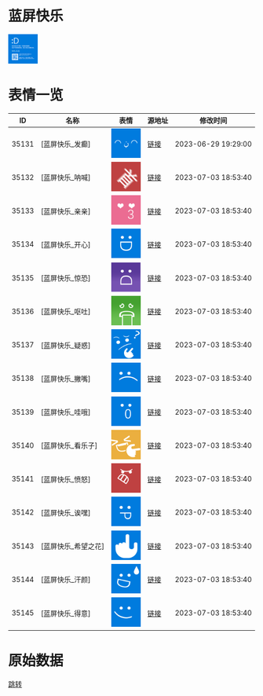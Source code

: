 # 蓝屏快乐

<img src="./cover.png" height="60" alt="cover" />

# 表情一览

|ID|名称|表情|源地址|修改时间|
|----|----|----|----|----|
|35131|[蓝屏快乐_发癫]|<img src="./pic/035131_%5B蓝屏快乐_发癫%5D.png" height="60" alt="发癫"/>|[链接](https://i0.hdslb.com/bfs/garb/01726e089629756e0939687ca9c22d8672184165.png)|2023-06-29 19:29:00|
|35132|[蓝屏快乐_呐喊]|<img src="./pic/035132_%5B蓝屏快乐_呐喊%5D.png" height="60" alt="呐喊"/>|[链接](https://i0.hdslb.com/bfs/garb/3be0cad08374840f435337bb89b6340b0e02a57e.png)|2023-07-03 18:53:40|
|35133|[蓝屏快乐_亲亲]|<img src="./pic/035133_%5B蓝屏快乐_亲亲%5D.png" height="60" alt="亲亲"/>|[链接](https://i0.hdslb.com/bfs/garb/fe809b6497c10f0f030e2ac5a392bac3f636d53c.png)|2023-07-03 18:53:40|
|35134|[蓝屏快乐_开心]|<img src="./pic/035134_%5B蓝屏快乐_开心%5D.png" height="60" alt="开心"/>|[链接](https://i0.hdslb.com/bfs/garb/a71da6300dadd0056a8f43d5d3eaa93a5c45ba52.png)|2023-07-03 18:53:40|
|35135|[蓝屏快乐_惊恐]|<img src="./pic/035135_%5B蓝屏快乐_惊恐%5D.png" height="60" alt="惊恐"/>|[链接](https://i0.hdslb.com/bfs/garb/21e8852a388e48c8b3a20110fcb0390566697a66.png)|2023-07-03 18:53:40|
|35136|[蓝屏快乐_呕吐]|<img src="./pic/035136_%5B蓝屏快乐_呕吐%5D.png" height="60" alt="呕吐"/>|[链接](https://i0.hdslb.com/bfs/garb/68bff21b5d62bcc2e9f4b9bf59ebd7128f28ca18.png)|2023-07-03 18:53:40|
|35137|[蓝屏快乐_疑惑]|<img src="./pic/035137_%5B蓝屏快乐_疑惑%5D.png" height="60" alt="疑惑"/>|[链接](https://i0.hdslb.com/bfs/garb/71ae20a25ac335d60a48b380d52e3edf0fd966ac.png)|2023-07-03 18:53:40|
|35138|[蓝屏快乐_撇嘴]|<img src="./pic/035138_%5B蓝屏快乐_撇嘴%5D.png" height="60" alt="撇嘴"/>|[链接](https://i0.hdslb.com/bfs/garb/6c7b7eba0d81a94b952b06812757f9b716b85cec.png)|2023-07-03 18:53:40|
|35139|[蓝屏快乐_哇哦]|<img src="./pic/035139_%5B蓝屏快乐_哇哦%5D.png" height="60" alt="哇哦"/>|[链接](https://i0.hdslb.com/bfs/garb/fa3f790ed104544f127c214238f4b9966d3597ab.png)|2023-07-03 18:53:40|
|35140|[蓝屏快乐_看乐子]|<img src="./pic/035140_%5B蓝屏快乐_看乐子%5D.png" height="60" alt="看乐子"/>|[链接](https://i0.hdslb.com/bfs/garb/9a2150dbdd989e3f7abbad332313d01cea2808ef.png)|2023-07-03 18:53:40|
|35141|[蓝屏快乐_愤怒]|<img src="./pic/035141_%5B蓝屏快乐_愤怒%5D.png" height="60" alt="愤怒"/>|[链接](https://i0.hdslb.com/bfs/garb/8762bbd0871effe8074d92cf5111d98748de0cc1.png)|2023-07-03 18:53:40|
|35142|[蓝屏快乐_诶嘿]|<img src="./pic/035142_%5B蓝屏快乐_诶嘿%5D.png" height="60" alt="诶嘿"/>|[链接](https://i0.hdslb.com/bfs/garb/2fd28297ec3809c51860f7fab1989c8a662a720e.png)|2023-07-03 18:53:40|
|35143|[蓝屏快乐_希望之花]|<img src="./pic/035143_%5B蓝屏快乐_希望之花%5D.png" height="60" alt="希望之花"/>|[链接](https://i0.hdslb.com/bfs/garb/65a9243fde6a28e11f26915ee5bab91572bf19fa.png)|2023-07-03 18:53:40|
|35144|[蓝屏快乐_汗颜]|<img src="./pic/035144_%5B蓝屏快乐_汗颜%5D.png" height="60" alt="汗颜"/>|[链接](https://i0.hdslb.com/bfs/garb/445a0c39966a558f0154ddc6891dfc99655a889e.png)|2023-07-03 18:53:40|
|35145|[蓝屏快乐_得意]|<img src="./pic/035145_%5B蓝屏快乐_得意%5D.png" height="60" alt="得意"/>|[链接](https://i0.hdslb.com/bfs/garb/77246280ce4ed87bc12a3a90dfdcf5e845915ce2.png)|2023-07-03 18:53:40|

# 原始数据

[跳转](./raw.json)

